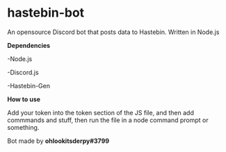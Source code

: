 # hastebin-bot
An opensource Discord bot that posts data to Hastebin.
Written in Node.js

**Dependencies**

-Node.js

-Discord.js

-Hastebin-Gen

**How to use**

Add your token into the token section of the JS file, and then add commmands and stuff, then run the file in a node command prompt or something.

Bot made by **ohlookitsderpy#3799**
